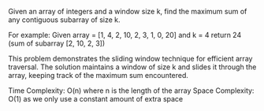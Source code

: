 Given an array of integers and a window size k, find the maximum sum of any contiguous subarray of size k.

For example:
Given array = [1, 4, 2, 10, 2, 3, 1, 0, 20] and k = 4
return 24 (sum of subarray [2, 10, 2, 3])

This problem demonstrates the sliding window technique for efficient array traversal.
The solution maintains a window of size k and slides it through the array,
keeping track of the maximum sum encountered.

Time Complexity: O(n) where n is the length of the array
Space Complexity: O(1) as we only use a constant amount of extra space
